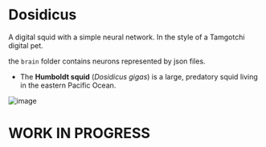# Dosidicus
A digital squid with a simple neural network. In the style of a Tamgotchi digital pet. 

the `brain` folder contains neurons represented by json files.

* The **Humboldt squid** (*Dosidicus gigas*) is a large, predatory squid living in the eastern Pacific Ocean. 


![image](https://github.com/ViciousSquid/Dosidicus/assets/161540961/623141f5-3090-40c2-89fa-38a52a381a49)

# WORK IN PROGRESS
